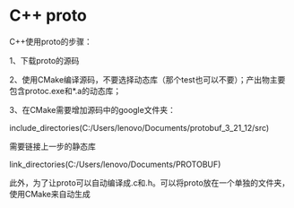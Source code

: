 # C++ proto

C++使用proto的步骤：

1、下载proto的源码

2、使用CMake编译源码，不要选择动态库（那个test也可以不要）；产出物主要包含protoc.exe和*.a的动态库；

3、在CMake需要增加源码中的google文件夹：

include_directories(C:/Users/lenovo/Documents/protobuf_3_21_12/src)

需要链接上一步的静态库

link_directories(C:/Users/lenovo/Documents/PROTOBUF)


此外，为了让proto可以自动编译成.c和.h。可以将proto放在一个单独的文件夹，使用CMake来自动生成

